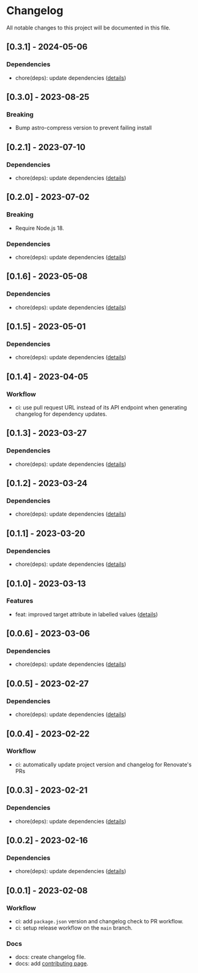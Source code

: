# Changelog

All notable changes to this project will be documented in this file.

## [0.3.1] - 2024-05-06

### Dependencies

- chore(deps): update dependencies ([details](https://github.com/KonradSzwarc/devscard/pull/243))

## [0.3.0] - 2023-08-25

### Breaking

- Bump astro-compress version to prevent failing install

## [0.2.1] - 2023-07-10

### Dependencies

- chore(deps): update dependencies ([details](https://github.com/KonradSzwarc/devscard/pull/226))

## [0.2.0] - 2023-07-02

### Breaking

- Require Node.js 18.

### Dependencies

- chore(deps): update dependencies ([details](https://github.com/KonradSzwarc/devscard/pull/225))

## [0.1.6] - 2023-05-08

### Dependencies

- chore(deps): update dependencies ([details](https://github.com/KonradSzwarc/devscard/pull/220))

## [0.1.5] - 2023-05-01

### Dependencies

- chore(deps): update dependencies ([details](https://github.com/KonradSzwarc/devscard/pull/219))

## [0.1.4] - 2023-04-05

### Workflow

- ci: use pull request URL instead of its API endpoint when generating changelog for dependency updates.

## [0.1.3] - 2023-03-27

### Dependencies

- chore(deps): update dependencies ([details](https://github.com/KonradSzwarc/devscard/pull/214))

## [0.1.2] - 2023-03-24

### Dependencies

- chore(deps): update dependencies ([details](https://github.com/KonradSzwarc/devscard/pull/212))

## [0.1.1] - 2023-03-20

### Dependencies

- chore(deps): update dependencies ([details](https://github.com/KonradSzwarc/devscard/pull/213))

## [0.1.0] - 2023-03-13

### Features

- feat: improved target attribute in labelled values ([details](https://github.com/KonradSzwarc/devscard/pull/210))

## [0.0.6] - 2023-03-06

### Dependencies

- chore(deps): update dependencies ([details](https://github.com/KonradSzwarc/devscard/pull/209))

## [0.0.5] - 2023-02-27

### Dependencies

- chore(deps): update dependencies ([details](https://github.com/KonradSzwarc/devscard/pull/207))

## [0.0.4] - 2023-02-22

### Workflow

- ci: automatically update project version and changelog for Renovate's PRs

## [0.0.3] - 2023-02-21

### Dependencies

- chore(deps): update dependencies ([details](https://github.com/KonradSzwarc/devscard/pull/202))

## [0.0.2] - 2023-02-16

### Dependencies

- chore(deps): update dependencies ([details](https://github.com/KonradSzwarc/devscard/pull/201))

## [0.0.1] - 2023-02-08

### Workflow

- ci: add `package.json` version and changelog check to PR workflow.
- ci: setup release workflow on the `main` branch.

### Docs

- docs: create changelog file.
- docs: add [contributing page](https://devscard.gitbook.io/docs/project-development/contributing).
